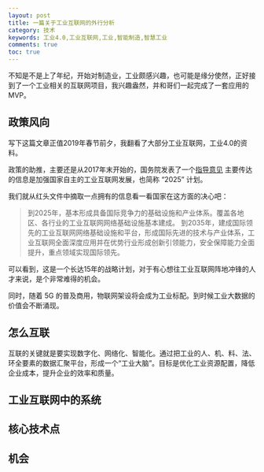 ```yaml
---
layout: post
title: 一篇关于工业互联网的外行分析
category: 技术
keywords: 工业4.0,工业互联网,工业,智能制造,智慧工业
comments: true
toc: true
---
```


不知是不是上了年纪，开始对制造业，工业颇感兴趣，也可能是缘分使然，正好接到了一个工业相关的互联网项目，我兴趣盎然，并和哥们一起完成了一套应用的MVP。

## 政策风向
写下这篇文章正值2019年春节前夕，我翻看了大部分工业互联网，工业4.0的资料。

政策的助推，主要还是从2017年末开始的，国务院发表了一个[指导意见](http://www.gov.cn/zhengce/content/2017-11/27/content_5242582.htm)
主要传达的信息是加强国家自主的工业互联网发展，也简称 “2025” 计划。

我们就从红头文件中摘取一点拥有的信息看一看国家在这方面的决心吧：
> 到2025年，基本形成具备国际竞争力的基础设施和产业体系。覆盖各地区、各行业的工业互联网网络基础设施基本建成。
> 到2035年，建成国际领先的工业互联网网络基础设施和平台，形成国际先进的技术与产业体系，工业互联网全面深度应用并在优势行业形成创新引领能力，安全保障能力全面提升，重点领域实现国际领先。

可以看到，这是一个长达15年的战略计划，对于有心想往工业互联网阵地冲锋的人才来说，是个非常难得的机会。

同时，随着 5G 的普及商用，物联网架设将会成为工业标配。到时候工业大数据的价值会不断涌现。

## 怎么互联
互联的关键就是要实现数字化、网络化、智能化。通过把工业的人、机、料、法、环全要素的数据汇聚平台，形成一个“工业大脑”。目标是优化工业资源配置，降低企业成本，提升企业的效率和质量。



## 工业互联网中的系统

## 核心技术点

## 机会
